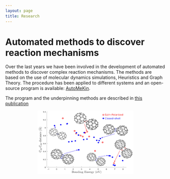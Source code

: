 ```yaml
---
layout: page
title: Research
---
```


# Automated methods to discover reaction mechanisms

Over the last years we have been involved in the development of automated methods to discover complex reaction mechanisms. The methods are based on the use of molecular dynamics simulations, Heuristics and Graph Theory. The procedure has been applied to different systems and an open-source program is available: [AutoMeKin](https://github.com/emartineznunez/AutoMeKin).

The program and the underpinning methods are described in [this publication](https://onlinelibrary.wiley.com/doi/full/10.1002/jcc.26734)

<p align="center">
   <img src="https://raw.githubusercontent.com/emartineznunez/emartineznunez.github.io/master/assets/img/C60.jpg" alt="alt text" width="300" height="200">
</p>


